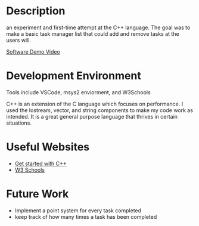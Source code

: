 # Description
an experiment and first-time attempt at the C++ language. The goal was to make a basic task manager list that could add and remove tasks at the users will.

[Software Demo Video]([http://youtube.link.goes.here](https://youtu.be/G7GQPM6AaKk))

# Development Environment


Tools include VSCode, msys2 enviorment, and W3Schools


C++ is an extension of the C language which focuses on performance. I used the Iostream, vector, and string components to make my code work as
intended. It is a great general purpose language that thrives in certain situations.

# Useful Websites

- [Get started with C++]([http://url.link.goes.here](https://code.visualstudio.com/docs/cpp/config-mingw))
- [W3 Schools]([http://url.link.goes.here](https://www.w3schools.com/cpp/))

# Future Work


- Implement a point system for every task completed
- keep track of how many times a task has been completed
